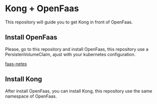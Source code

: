 # Kong + OpenFaas
This repository will guide you to get Kong in front of OpenFaas.

## Install OpenFaas
Please, go to this repository and install OpenFaas, this repository use a PersistenVolumeClaim, ajust with your kubernetes configuration.

[faas-netes](https://github.com/klinux/faas-netes.git)

## Install Kong
After install OpenFaas, you can install Kong, this repository use the same namespace of OpenFaas.


